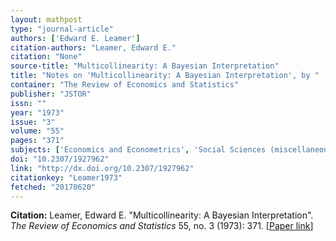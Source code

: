 ```yaml
---
layout: mathpost
type: "journal-article"
authors: ['Edward E. Leamer']
citation-authors: "Leamer, Edward E."
citation: "None"
source-title: "Multicollinearity: A Bayesian Interpretation"
title: "Notes on 'Multicollinearity: A Bayesian Interpretation', by "
container: "The Review of Economics and Statistics"
publisher: "JSTOR"
issn: ""
year: "1973"
issue: "3"
volume: "55"
pages: "371"
subjects: ['Economics and Econometrics', 'Social Sciences (miscellaneous)']
doi: "10.2307/1927962"
link: "http://dx.doi.org/10.2307/1927962"
citationkey: "Leamer1973"
fetched: "20170620"
---
```


**Citation:** Leamer, Edward E. "Multicollinearity: A Bayesian Interpretation". *The Review of Economics and Statistics* 55, no. 3 (1973): 371. [[Paper link](http://dx.doi.org/10.2307/1927962)]